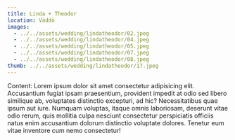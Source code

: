 ```yaml
---
title: Linda + Theodor
location: Väddö
images:
  - ../../assets/wedding/lindatheodor/02.jpeg
  - ../../assets/wedding/lindatheodor/04.jpeg
  - ../../assets/wedding/lindatheodor/05.jpeg
  - ../../assets/wedding/lindatheodor/07.jpeg
  - ../../assets/wedding/lindatheodor/08.jpeg
thumb: ../../assets/wedding/lindatheodor/17.jpeg
---
```


Content: Lorem ipsum dolor sit amet consectetur adipisicing elit.
Accusantium fugiat ipsam praesentium, provident impedit at odio sed libero
similique ab, voluptates distinctio excepturi, ad hic? Necessitatibus quae
ipsum aut iure. Numquam voluptas, itaque omnis laboriosam, deserunt vitae odio
rerum, quis mollitia culpa nesciunt consectetur perspiciatis officiis natus
enim accusantium dolorum distinctio voluptate dolores. Tenetur eum vitae
inventore cum nemo consectetur!
